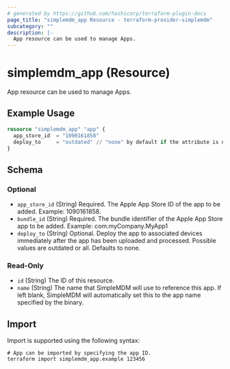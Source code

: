 ```yaml
---
# generated by https://github.com/hashicorp/terraform-plugin-docs
page_title: "simplemdm_app Resource - terraform-provider-simplemdm"
subcategory: ""
description: |-
  App resource can be used to manage Apps.
---
```


# simplemdm_app (Resource)

App resource can be used to manage Apps.

## Example Usage

```terraform
resource "simplemdm_app" "app" {
  app_store_id  = "1090161858"
  deploy_to     = "outdated" // "none" by default if the attribute is not added but possible values are "outdated" and "all"
}
```

<!-- schema generated by tfplugindocs -->
## Schema

### Optional

- `app_store_id` (String) Required. The Apple App Store ID of the app to be added. Example: 1090161858.
- `bundle_id` (String) Required. The bundle identifier of the Apple App Store app to be added. Example: com.myCompany.MyApp1
- `deploy_to` (String) Optional. Deploy the app to associated devices immediately after the app has been uploaded and processed. Possible values are outdated or all. Defaults to none.

### Read-Only

- `id` (String) The ID of this resource.
- `name` (String) The name that SimpleMDM will use to reference this app. If left blank, SimpleMDM will automatically set this to the app name specified by the binary.

## Import

Import is supported using the following syntax:

```shell
# App can be imported by specifying the app ID.
terraform import simplemdm_app.example 123456
```
